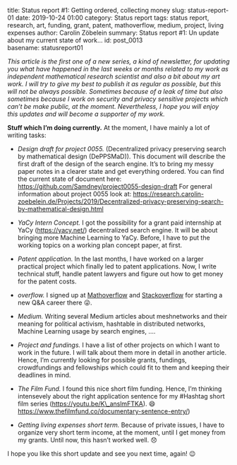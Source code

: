 title:      Status report #1: Getting ordered, collecting money
slug:       status-report-01
date:       2019-10-24 01:00
category:   Status report
tags:       status report, research, art, funding, grant, patent, mathoverflow, medium, project, living expenses
author:     Carolin Zöbelein
summary:    Status report #1: Un update about my current state of work...
id:         post_0013   
basename:   statusreport01

*This article is the first one of a new series, a kind of newsletter,
for updating you what have happened in the last weeks or months related
to my work as independent mathematical research scientist and also a bit
about my art work. I will try to give my best to publish it as regular
as possible, but this will not be always possible. Sometimes because of
a leak of time but also sometimes because I work on security and privacy
sensitive projects which can’t be make public, at the moment.
Nevertheless, I hope you will enjoy this updates and will become a
supporter of my work.*

**Stuff which I’m doing currently.** At the moment, I have mainly a lot
of writing tasks:

-   *Design draft for project 0055.* (Decentralized privacy preserving
    search by mathematical design (DePPSMaD)). This document will
    describe the first draft of the design of the search engine. It’s to
    bring my messy paper notes in a clearer state and get everything
    ordered. You can find the current state of document here:
    <a href="https://github.com/Samdney/project0055-design-draft" title="External: Design Draft (DePPSMaD)" target="_blank">https://github.com/Samdney/project0055-design-draft</a>
    For general information about project 0055 look at:
    <a href="https://research.carolin-zoebelein.de/Projects/2019/Decentralized-privacy-preserving-search-by-mathematical-design.html" title="Project information" target="_blank">https://research.carolin-zoebelein.de/Projects/2019/Decentralized-privacy-preserving-search-by-mathematical-design.html</a>

-   *YaCy Intern Concept.* I got the possibility for a grant paid
    internship at YaCy
    (<a href="https://yacy.net/" title="External: YaCY" target="_blank">https://yacy.net/</a>)
    decentralized search engine. It will be about bringing more Machine
    Learning to YaCy. Before, I have to put the working topics on a
    working plan concept paper, at first.

-   *Patent application.* In the last months, I have worked on a larger
    practical project which finally led to patent applications. Now, I
    write technical stuff, handle patent lawyers and figure out how to
    get money for the patent costs.

-   *overflow.* I signed up at
    <a href="https://mathoverflow.net/users/147606/samdney" title="External: Mathoverflow" target="_blank">Mathoverflow</a>
    and
    <a href="https://stackoverflow.com/users/12262987/samdney" title="External: Stackoverflow" target="_blank">Stackoverflow</a>
    for starting a new Q&A career there 😜.

-   *Medium.* Writing several Medium articles about meshnetworks and
    their meaning for political activism, hashtable in distributed
    networks, Machine Learning usage by search engines, ….

-   *Project and fundings.* I have a list of other projects on which I
    want to work in the future. I will talk about them more in detail in
    another article. Hence, I’m currently looking for possible grants,
    fundings, crowdfundings and fellowships which could fit to them and
    keeping their deadlines in mind.

-   *The Film Fund.* I found this nice short film funding. Hence, I’m
    thinking intensevely about the right application sentence for my
    \#Hashtag short film series
    (<a href="https://youtu.be/K_anslmFTKA" title="External: Youtube #Hashtag Trailer" target="_blank">https://youtu.be/K\_anslmFTKA</a>).
    😄
    <a href="https://www.thefilmfund.co/documentary-sentence-entry/" title="External: The film fund" target="_blank">https://www.thefilmfund.co/documentary-sentence-entry/</a>)

-   *Getting living expenses short term.* Because of private issues, I
    have to organize very short term income, at the moment, until I get
    money from my grants. Until now, this hasn’t worked well. 😞

I hope you like this short update and see you next time, again! 😉
